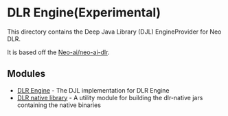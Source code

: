 # DLR Engine(Experimental)

This directory contains the Deep Java Library (DJL) EngineProvider for Neo DLR.

It is based off the [Neo-ai/neo-ai-dlr](https://github.com/neo-ai/neo-ai-dlr).

## Modules

- [DLR Engine](dlr-engine/README.md) - The DJL implementation for DLR Engine
- [DLR native library](dlr-native/README.md) - A utility module for building the dlr-native jars containing the native binaries
